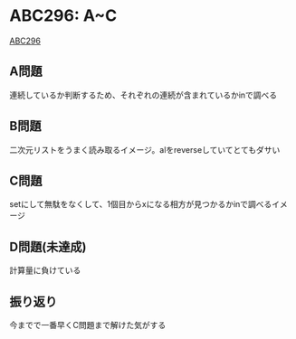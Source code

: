 # ABC296: A~C
[ABC296](https://atcoder.jp/contests/abc296)
## A問題
連続しているか判断するため、それぞれの連続が含まれているかinで調べる

## B問題
二次元リストをうまく読み取るイメージ。alをreverseしていてとてもダサい

## C問題
setにして無駄をなくして、1個目からxになる相方が見つかるかinで調べるイメージ

## D問題(未達成)
計算量に負けている



## 振り返り
今までで一番早くC問題まで解けた気がする